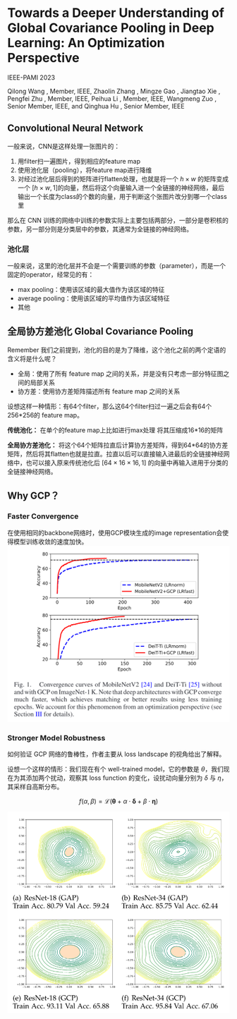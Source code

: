 # Towards a Deeper Understanding of Global Covariance Pooling in Deep Learning: An Optimization Perspective

IEEE-PAMI 2023

Qilong Wang , Member, IEEE, Zhaolin Zhang , Mingze Gao , Jiangtao Xie , Pengfei Zhu , Member, IEEE, Peihua Li , Member, IEEE, Wangmeng Zuo , Senior Member, IEEE, and Qinghua Hu , Senior Member, IEEE

## Convolutional Neural Network
一般来说，CNN是这样处理一张图片的：

1. 用filter扫一遍图片，得到相应的feature map
2. 使用池化层（pooling），将feature map进行降维
3. 对经过池化层后得到的矩阵进行flatten处理，也就是将一个 $h\times w$ 的矩阵变成一个 $[h\times w, 1]$的向量，然后将这个向量输入进一个全链接的神经网络，最后输出一个长度为class的个数的向量，用于判断这个张图片改分到哪一个class里

那么在 CNN 训练的网络中训练的参数实际上主要包括两部分，一部分是卷积核的参数，另一部分则是分类层中的参数，其通常为全链接的神经网络。

### 池化层
一般来说，这里的池化层并不会是一个需要训练的参数（parameter），而是一个固定的operator，经常见的有：

- max pooling：使用该区域的最大值作为该区域的特征
- average pooling：使用该区域的平均值作为该区域特征
- 其他


## 全局协方差池化 Global Covariance Pooling
Remember 我们之前提到，池化的目的是为了降维，这个池化之前的两个定语的含义将是什么呢？
- 全局：使用了所有 feature map 之间的关系，并是没有只考虑一部分特征图之间的局部关系
- 协方差：使用协方差矩阵描述所有 feature map 之间的关系

设想这样一种情形：有64个filter，那么这64个filter扫过一遍之后会有64个256*256的 feature map。

**传统池化：** 在单个的feature map上比如进行max处理 将其压缩成16*16的矩阵

**全局协方差池化：** 将这个64个矩阵拉直后计算协方差矩阵，得到64*64的协方差矩阵，然后将其flatten也就是拉直。拉直以后可以直接输入进最后的全链接神经网络中，也可以接入原来传统池化后 $[64 \times16\times 16, 1]$ 的向量中再输入进用于分类的全链接神经网络。

## Why GCP？

### Faster Convergence

在使用相同的backbone网络时，使用GCP模块生成的image representation会使得模型训练收敛的速度加快。
![GCP_convergence](GCP_convergence.png)

### Stronger Model Robustness

如何验证 GCP 网络的鲁棒性，作者主要从 loss landscape 的视角给出了解释。

设想一个这样的情形：我们现在有个 well-trained model，它的参数是 $\theta$，我们现在为其添加两个扰动，观察其 loss function 的变化，设扰动向量分别为 $\delta$ 与 $\eta$，其采样自高斯分布。

$$
f(\alpha, \beta)=\mathcal{L}(\boldsymbol{\theta}+\alpha \cdot \boldsymbol{\delta}+\beta \cdot \boldsymbol{\eta})
$$

![loss_landscape](loss_landscape.png)
